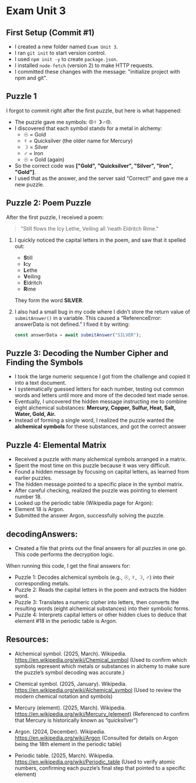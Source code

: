 # Exam Unit 3

## First Setup (Commit #1)
- I created a new folder named `Exam Unit 3`.
- I ran `git init` to start version control.
- I used `npm init -y` to create `package.json`.
- I installed `node-fetch` (version 2) to make HTTP requests.
- I committed these changes with the message: "initialize project with npm and git".

## Puzzle 1
I forgot to commit right after the first puzzle, but here is what happened:

- The puzzle gave me symbols: **☉☿☽♂☉**. 
- I discovered that each symbol stands for a metal in alchemy:
  - ☉ = Gold
  - ☿ = Quicksilver (the older name for Mercury)
  - ☽ = Silver
  - ♂ = Iron
  - ☉ = Gold (again)
- So the correct code was **["Gold", "Quicksilver", "Silver", "Iron", "Gold"]**.
- I used that as the answer, and the server said “Correct!” and gave me a new puzzle.

## Puzzle 2: Poem Puzzle
After the first puzzle, I received a poem:

> "Still flows the Icy Lethe, Veiling all ’neath Eldritch Rime."

1. I quickly noticed the capital letters in the poem, and saw that it spelled out:
   - **S**till
   - **I**cy
   - **L**ethe
   - **V**eiling
   - **E**ldritch
   - **R**ime

   They form the word **SILVER**.
2. I also had a small bug in my code where I didn’t store the return value of `submitAnswer()` in a variable. This caused a “ReferenceError: answerData is not defined.” I fixed it by writing:
   ```js
   const answerData = await submitAnswer("SILVER");

## Puzzle 3: Decoding the Number Cipher and Finding the Symbols

- I took the large numeric sequence I got from the challenge and copied it into a text document.
- I systematically guessed letters for each number, testing out common words and letters until more and more of the decoded text made sense.
- Eventually, I uncovered the hidden message instructing me to combine eight alchemical substances:
  **Mercury, Copper, Sulfur, Heat, Salt, Water, Gold, Air.**
- Instead of forming a single word, I realized the puzzle wanted the **alchemical symbols** for these substances, and got the correct answer

## Puzzle 4: Elemental Matrix

- Received a puzzle with many alchemical symbols arranged in a matrix.
- Spent the most time on this puzzle because it was very difficult.
- Found a hidden message by focusing on capital letters, as learned from earlier puzzles.
- The hidden message pointed to a specific place in the symbol matrix.
- After careful checking, realized the puzzle was pointing to element number 18.
- Looked up the periodic table (Wikipedia page for Argon):
- Element 18 is Argon.
- Submitted the answer Argon, successfully solving the puzzle.

## decodingAnswers:
- Created a file that prints out the final answers for all puzzles in one go. This code performs the decryption logic.

When running this code, I get the final answers for:
- Puzzle 1: Decodes alchemical symbols (e.g., ☉, ☿, ☽, ♂) into their corresponding metals.
- Puzzle 2: Reads the capital letters in the poem and extracts the hidden word.
- Puzzle 3: Translates a numeric cipher into letters, then converts the resulting words (eight alchemical substances) into their symbolic forms.
- Puzzle 4: Interprets capital letters or other hidden clues to deduce that element #18 in the periodic table is Argon.

## Resources:
- Alchemical symbol. (2025, March). Wikipedia. https://en.wikipedia.org/wiki/Chemical_symbol
(Used to confirm which symbols represent which metals or substances in alchemy to make sure the puzzle’s symbol decoding was accurate.)
  
- Chemical symbol. (2025, January). Wikipedia. https://en.wikipedia.org/wiki/Alchemical_symbol
(Used to review the modern chemical notation and symbols)

- Mercury (element). (2025, March). Wikipedia. https://en.wikipedia.org/wiki/Mercury_(element)
(Referenced to confirm that Mercury is historically known as “quicksilver")
  
- Argon. (2024, December). Wikipedia. https://en.wikipedia.org/wiki/Argon
(Consulted for details on Argon being the 18th element in the periodic table)

- Periodic table. (2025, March). Wikipedia. https://en.wikipedia.org/wiki/Periodic_table
(Used to verify atomic numbers, confirming each puzzle’s final step that pointed to a specific element)
